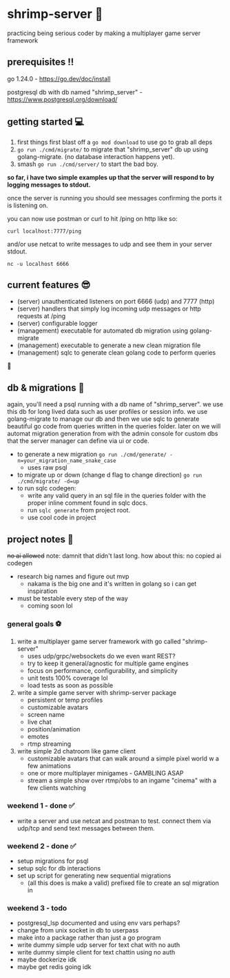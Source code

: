 # shrimp-server 🦐

practicing being serious coder by making a multiplayer game server framework

## prerequisites ‼️

go 1.24.0 - https://go.dev/doc/install

postgresql db with db named "shrimp_server" - https://www.postgresql.org/download/

## getting started 💻

1. first things first blast off a ```go mod download``` to use go to grab all deps
2. ```go run ./cmd/migrate/``` to migrate that "shrimp_server" db up using golang-migrate. (no database interaction happens yet).
3. smash ```go run ./cmd/server/``` to start the bad boy.

**so far, i have two simple examples up that the server will respond to by logging messages to stdout.**

once the server is running you should see messages confirming the ports it is listening on. 

you can now use postman or curl to hit /ping on http like so:

```curl localhost:7777/ping```

and/or use netcat to write messages to udp and see them in your server stdout.

```nc -u localhost 6666```

## current features 😎
- (server) unauthenticated listeners on port 6666 (udp) and 7777 (http)
- (server) handlers that simply log incoming udp messages or http requests at /ping
- (server) configurable logger
- (management) executable for automated db migration using golang-migrate
- (management) executable to generate a new clean migration file
- (management) sqlc to generate clean golang code to perform queries

📝
## db & migrations 🦜

again, you'll need a psql running with a db name of "shrimp_server". we use this db for long lived data such as user profiles or session info.
we use golang-migrate to manage our db and then we use sqlc to generate beautiful go code from queries written in the queries folder. later on we will automat migration generation from with the admin console for custom dbs that the server manager can define via ui or code.

- to generate a new migration ```go run ./cmd/generate/ -n=your_migration_name_snake_case```
    - uses raw psql
- to migrate up or down (change d flag to change direction) ```go run ./cmd/migrate/ -d=up```
- to run sqlc codegen:
    - write any valid query in an sql file in the queries folder with the proper inline comment found in sqlc docs.
    - run ```sqlc generate``` from project root.
    - use cool code in project

## project notes 📝
~~no ai allowed~~
note: damnit that didn't last long. how about this:
no copied ai codegen

- research big names and figure out mvp
    - nakama is the big one and it's written in golang so i can get inspiration
- must be testable every step of the way
    - coming soon lol

### general goals ⚽️
1. write a multiplayer game server framework with go called "shrimp-server"
    * uses udp/grpc/websockets do we even want REST?
    * try to keep it general/agnostic for multiple game engines
    * focus on performance, configurability, and simplicity
    * unit tests 100% coverage lol
    * load tests as soon as possible
2. write a simple game server with shrimp-server package
    * persistent or temp profiles
    * customizable avatars
    * screen name
    * live chat
    * position/animation
    * emotes
    * rtmp streaming
3. write simple 2d chatroom like game client
    * customizable avatars that can walk around a simple pixel world w a few animations
    * one or more multiplayer minigames - GAMBLING ASAP
    * stream a simple show over rtmp/obs to an ingame "cinema" with a few clients watching

### weekend 1 - done ✅
* write a server and use netcat and postman to test. connect them via udp/tcp and send text messages between them.

### weekend 2 - done ✅
* setup migrations for psql
* setup sqlc for db interactions
* set up script for generating new sequential migrations 
    * (all this does is make a valid) prefixed file to create an sql migration in

### weekend 3 - todo
* postgresql_lsp documented and using env vars perhaps?
* change from unix socket in db to userpass
* make into a package rather than just a go program
* write dummy simple udp server for text chat with no auth
* write dummy simple client for text chattin using no auth
* maybe dockerize idk
* maybe get redis going idk
